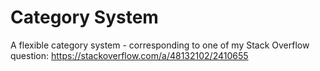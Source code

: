 # Category System
A flexible category system - corresponding to one of my Stack Overflow question: https://stackoverflow.com/a/48132102/2410655
